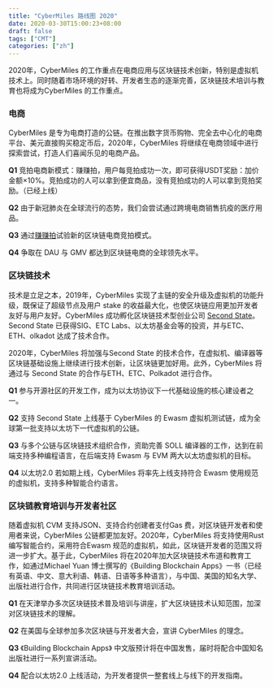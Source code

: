 ```yaml
---
title: "CyberMiles 路线图 2020"
date: 2020-03-30T15:00:23+08:00
draft: false
tags: ["CMT"] 
categories: ["zh"] 
---
```




2020年，CyberMiles 的工作重点在电商应用与区块链技术创新，特别是虚拟机技术上。同时随着市场环境的好转、开发者生态的逐渐完善，区块链技术培训与教育也将成为CyberMiles 的工作重点。

### 电商

CyberMiles 是专为电商打造的公链。在推出数字货币购物、完全去中心化的电商平台、美元直接购买稳定币后，2020年，CyberMiles 将继续在电商领域中进行探索尝试，打造人们喜闻乐见的电商产品。

**Q1** 竞拍电商新模式：赚赚拍，用户每竞拍成功一次，即可获得USDT奖励：加价金额×10%。竞拍成功的人可以拿到便宜商品，没有竞拍成功的人可以拿到竞拍奖励。（已经上线）

**Q2** 由于新冠肺炎在全球流行的态势，我们会尝试通过跨境电商销售抗疫的医疗用品。

**Q3** 通过[赚赚拍](https://bid.openbay.io/)试验新的区块链电商竞拍模式。

**Q4** 争取在 DAU 与 GMV 都达到区块链电商的全球领先水平。

### 区块链技术

技术是立足之本，2019年，CyberMiles 实现了主链的安全升级及虚拟机的功能升级，既保证了超级节点及用户 stake 的收益最大化，也使区块链应用更加开发者友好与用户友好。CyberMiles 成功孵化区块链技术型创业公司 [Second State](http://www.secondstate.info/)。Second State 已获得SIG、ETC Labs、以太坊基金会等的投资，并与ETC、ETH、olkadot 达成了技术合作。

2020年，CyberMiles 将加强与Second State 的技术合作，在虚拟机、编译器等区块链基础设施上继续进行技术创新，让区块链更加好用。此外，CyberMiles 将通过与 Second State 的合作与ETH、ETC、Polkadot 进行合作。

**Q1** 参与开源社区的开发工作，成为以太坊协议下一代基础设施的核心建设者之一。

**Q2** 支持 Second State 上线基于 CyberMiles 的 Ewasm 虚拟机测试链，成为全球第一批支持以太坊下一代虚拟机的公链。

**Q3** 与多个公链与区块链技术组织合作，资助完善 SOLL 编译器的工作，达到在前端支持多种编程语言，在后端支持 Ewasm 与 EVM 两大以太坊虚拟机的目标。

**Q4** 以太坊2.0 若如期上线，CyberMiles 将率先上线支持符合 Ewasm 使用规范的虚拟机，支持多种智能合约语言。


### 区块链教育培训与开发者社区

随着虚拟机 CVM 支持JSON、支持合约创建者支付Gas 费，对区块链开发者和使用者来说，CyberMiles 公链都更加友好。2020年，CyberMiles 将支持使用Rust 编写智能合约，采用符合Ewasm 规范的虚拟机，如此，区块链开发者的范围又将进一步扩大。基于此，CyberMiles 将在2020年加大区块链技术布道和教育工作，如通过Michael Yuan 博士撰写的《Building Blockchain Apps》一书（已经有英语、中文、意大利语、韩语、日语等多种语言），与中国、美国的知名大学、出版社进行合作，共同进行区块链技术教育培训活动。

**Q1** 在天津举办多次区块链技术普及培训与讲座，扩大区块链技术认知范围，加深对区块链技术的理解。

**Q2** 在美国与全球参加多次区块链与开发者大会，宣讲 CyberMiles 的理念。

**Q3** 《Building Blockchain Apps》 中文版预计将在中国发售，届时将配合中国知名出版社进行一系列宣讲活动。

**Q4** 配合以太坊2.0 上线活动，为开发者提供一整套线上与线下的开发指南。
